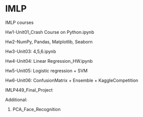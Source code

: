 # IMLP
IMLP courses

Hw1-Unit01_Crash Course on Python.ipynb 

Hw2-NumPy, Pandas, Matplotlib, Seaborn

Hw3-Unit03: 4,5,6.ipynb 

Hw4-Unit04: Linear Regression_HW.ipynb 

Hw5-Unit05: Logistic regression + SVM

Hw6-Unit06: ConfusionMatrix + Ensemble + KaggleCompetition

IMLP449_Final_Project

Additional:
1. PCA_Face_Recognition
